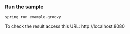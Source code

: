 ### Run the sample

`spring run example.groovy`

To check the result access this URL: http://localhost:8080